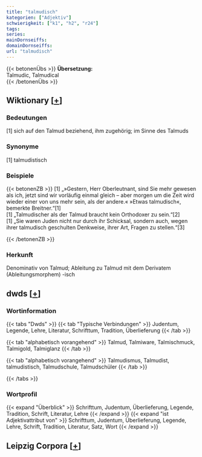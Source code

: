 ```yaml
---
title: "talmudisch"
kategorien: ["Adjektiv"]
schwierigkeit: ["k1", "h2", "r24"]
tags:
series:
mainDornseiffs:
domainDornseiffs:
url: "talmudisch"
---
```


{{< betonenÜbs >}}
**Übersetzung:**  
Talmudic, Talmudical  
{{< /betonenÜbs >}}

## Wiktionary [[+](https://de.wiktionary.org/wiki/talmudisch)]

### Bedeutungen
[1] sich auf den Talmud beziehend, ihm zugehörig; im Sinne des Talmuds  

### Synonyme
[1] talmudistisch  

### Beispiele
{{< betonenZB >}}
[1] „»Gestern, Herr Oberleutnant, sind Sie mehr gewesen als ich, jetzt sind wir vorläufig einmal gleich – aber morgen um die Zeit wird wieder einer von uns mehr sein, als der andere.« »Etwas talmudisch«, bemerkte Breitner.“[1]  
[1] „Talmudischer als der Talmud braucht kein Orthodoxer zu sein.“[2]  
[1] „Sie waren Juden nicht nur durch ihr Schicksal, sondern auch, wegen ihrer talmudisch geschulten Denkweise, ihrer Art, Fragen zu stellen.“[3]  

{{< /betonenZB >}}
### Herkunft
Denominativ von Talmud; Ableitung zu Talmud mit dem Derivatem (Ableitungsmorphem) -isch  



## dwds [[+](https://www.dwds.de/wb/talmudisch)]

### Wortinformation
{{< tabs "Dwds" >}}
{{< tab "Typische Verbindungen" >}}
Judentum, Legende, Lehre, Literatur, Schrifttum, Tradition, Überlieferung
{{< /tab >}}

{{< tab "alphabetisch vorangehend" >}}
Talmud, Talmiware, Talmischmuck, Talmigold, Talmiglanz
{{< /tab >}}

{{< tab "alphabetisch vorangehend" >}}
Talmudismus, Talmudist, talmudistisch, Talmudschule, Talmudschüler
{{< /tab >}}

{{< /tabs >}}

### Wortprofil
{{< expand "Überblick" >}} Schrifttum, Judentum, Überlieferung, Legende, Tradition, Schrift, Literatur, Lehre {{< /expand >}}
{{< expand "ist Adjektivattribut von" >}} Schrifttum, Judentum, Überlieferung, Legende, Lehre, Schrift, Tradition, Literatur, Satz, Wort {{< /expand >}}

## Leipzig Corpora [[+](https://corpora.uni-leipzig.de/en/res?word=talmudisch&corpusId=deu_newscrawl-public_2018)]

